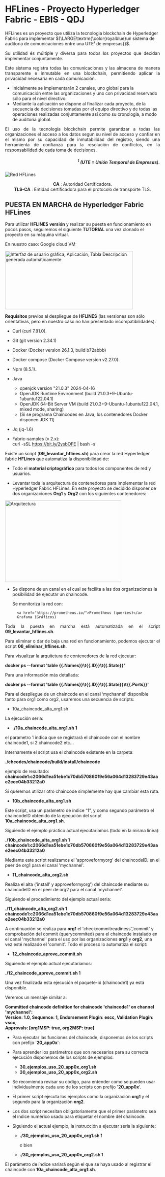 
# HFLines - Proyecto Hyperledger Fabric - EBIS - QDJ

HFLines es un proyecto que utiliza la tecnologia blockchain de Hyperledger Fabric para implementar 
${\LARGE\textrm{\color{royalblue}un sistema de auditoria de comunicaciones entre una UTE¹ de empresas}}$.

<p align='justify'>Su utilidad és múltiple y diversa para todos los proyectos que decidan implementar conjuntamente.</p><p align='justify'>Este sistema registra todas las comunicaciones y las almacena de manera transparente e inmutable en una blockchain, permitiendo aplicar la privacidad necesaria en cada comunicación.</p>
<ul>
<li>Inicialmente se implementarán 2 canales, uno global para la comunicación entre las organizaciones y uno con privacidad reservado sólo para el nivel directivo.</li>
<li>Mediante la aplicación se dispone al finalizar cada proyecto, de la secuencia de decisiones tomadas por el equipo directivo y de todas las operaciones realizadas conjuntamente así como su cronologia, a modo de auditoria global.</li>
</ul>
<p align='justify'>El uso de la tecnología blockchain permite garantizar a todas las organizaciones el acceso a los datos segun su nivel de acceso y confiar en el mismo por su capacidad de inmutabilidad del registro, siendo una herramienta de confianza para la resolución de conflictos, en la responsabilidad de cada toma de decisiones.</p>

##### <p align='right'><sup>1</sup> (UTE = Unión Temporal de Empresas).</p>

![Red HFLines](/img/img.png "HFLines")
<p align='center'>
  <b>CA</b> : Autoridad Certificadora.<br>
  <b>TLS-CA</b> : Entidad certificadora para el protocolo de transporte TLS. 
</p>
<p>

</p>

## PUESTA EN MARCHA de Hyperledger Fabric HFLines

<p align='justify'>

Para utilizar **HFLINES versión** y realizar su puesta en funcionamiento
en pocos pasos, seguiremos el siguiente **TUTORIAL** una vez clonado el
proyecto en su máquina virtual.

</p>



En nuestro caso: Google cloud VM:

<img src="/img/VM.png" style="width:11cm;height:5cm" alt="Interfaz de usuario gráfica, Aplicación, Tabla Descripción generada automáticamente" />


**Requisitos** previos al despliegue de **HFLINES** (las versiones son sólo orientativas, pero en nuestro caso no han presentado incompatibilidades):

-   Curl (curl 7.81.0).
-   Git (git version 2.34.1)
-   Docker (Docker version 26.1.3, build b72abbb)
-   Docker compose (Docker Compose version v2.27.0).
-   Npm (8.5.1).
-   Java
    -   openjdk version "21.0.3" 2024-04-16
    -   OpenJDK Runtime Environment (build
        21.0.3+9-Ubuntu-1ubuntu122.04.1)
    -   OpenJDK 64-Bit Server VM (build 21.0.3+9-Ubuntu-1ubuntu122.04.1,
        mixed mode, sharing)
    -   \[Si se programa Chaincodes en Java, los contenedores Docker disponen JDK 11\]

-   Jq (jq-1.6)
-   Fabric-samples (v 2.x):   
        curl -sSL https://bit.ly/2ysbOFE \| bash -s

Existe un script (**09_levantar_hflines.sh**) para crear la red Hyperledger fabric **HFLines** que automatiza la disponibilidad de:

  -   Todo el **material criptográfico** para todos los componentes de red y usuarios.

  -   Levantar toda la arquitectura de contenedores para implementar la red Hyperledger Fabric HFLines. En este proyecto se decidido disponer de dos organizaciones **Org1** y **Org2** con los siguientes   contenedores:

<img src="/img/contenedores.png" style="width:10cm;height:7cm" alt="Arquitectura" />

  -   Se dispone de un canal en el cual se facilita a las dos organizaciones la posibilidad de ejecutar un chaincode.

        Se monitoriza la red con:

            <a href="https://prometheus.io/">Prometheus (queries)</a>
            Grafana (Gráficos)

<p align='justify'>
Toda la puesta en marcha está automatizada en el script
<b>09_levantar_hflines.sh</b>.
</p>

<p align='justify'> Para eliminar o dar de baja una red en funcionamiento, podemos ejecutar el
 script <b>08_eliminar_hflines.sh</b>.</p>

 Para visualizar la arquitetura de contenedores de la red ejecutar:

 **docker ps --format 'table {{.Names}}\\t{{.ID}}\\t{{.State}}'**

 Para una información más detallada:

 **docker ps --format 'table
 {{.Names}}\\t{{.ID}}\\t{{.State}}\\t{{.Ports}}'**

 Para el despliegue de un chaincode en el canal ‘mychannel’ disponible
 tanto para org1 como org2, usaremos una secuencia de scripts:

-   10a_chaincode_alta_org1.sh

 La ejecución seria:

 -   **./10a_chaincode_alta_org1.sh 1**

 el parametro 1 indica que se registrará el chaincode con el nombre
 chaincode1, si 2 chaincode2 etc...

 Internamente el script usa el chaincode existente en la carpeta:

 **./chcodes/chaincode/build/install/chaincode**

 ejemplo de resultado:
 **chaincode1:c2066d1ea51ebe1c70db570860f9e56a064d13283729e43aae2eec04b33212a0**

 Si queremos utilizar otro chaincode simplemente hay que cambiar esta
 ruta.

-   **10b_chaincode_alta_org1.sh**


 Este script, usa un parámetro de índice “1”, y como segundo parámetro
 el chaincodeID obtenido de la ejecución del script **10a_chaincode_alta_org1.sh**.

 Siguiendo el ejemplo práctico actual ejecutaríamos (todo en la misma linea):

**./10b_chaincode_alta_org1.sh 1**
**chaincode1:c2066d1ea51ebe1c70db570860f9e56a064d13283729e43aae2eec04b33212a0**

Mediante este script realizamos el 'approveformyorg' del chaincodeID. en
el peer de org1 para el canal 'mychannel'.

-   **11_chaincode_alta_org2.sh**

 Realiza el alta ('install' y approveformyorg') del chaincode mediante
 su chaincodeID en el peer de org2 para el canal 'mychannel'.

 Siguiendo el procedimiento del ejemplo actual seria:

**./11_chaincode_alta_org2.sh 1
chaincode1:c2066d1ea51ebe1c70db570860f9e56a064d13283729e43aae2eec04b33212a0**

A continuación se realiza para **org1** el 'checkcommitreadiness','commit' y
comprobación del commit (querycommited) para el chaincode instalado en
el canal 'mychannel' para el uso por las organizaciones **org1** y **org2**, una
vez esté realizado el 'commit'. Todo el proceso lo automatiza el script:

-   **12_chaincode_aprove_commit.sh**

Siguiendo el ejemplo actual ejecutaríamos:

 **./12_chaincode_aprove_commit.sh 1**

Una vez finalizada esta ejecución el paquete-id <chaincodeID> (chaincode1) ya está disponible.

Veremos un mensaje similar a:

**Committed chaincode definition for chaincode 'chaincode1' on channel 'mychannel':**<br>
**Version: 1.0, Sequence: 1, Endorsement Plugin: escc, Validation Plugin: vscc,**<br>
**Approvals: \[org1MSP: true, org2MSP: true\]**

-   Para ejecutar las funciones del chaincode, disponemos de los scripts
    con prefijo '**20_app0x**':

-   Para aprender los parámetros que son necesarios para su correcta
    ejecución disponemos de los scripts de ejemplos:

    - **30_ejemplos_uso_20_app0x_org1.sh**<br>
    - **30_ejemplos_uso_20_app0x_org2.sh**

-   Se recomienda revisar su código, para entender como se pueden usar
    individualmente cada uno de los scripts con prefijo '**20_app0x**'.

-   El primer script ejecuta los ejemplos como la organización **org1** y el
    segundo para la organización **org2**.

-   Los dos script necesitan obligatoriamente que el primer parámetro
    sea el índice numérico usado para etiquetar el nombre del chaincode.

-   Siguiendo el actual ejemplo, la instrucción a ejecutar seria la
    siguiente:

     - **./30_ejemplos_uso_20_app0x_org1.sh 1**

        o bien

     - **./30_ejemplos_uso_20_app0x_org2.sh 1**

 El parámetro de índice variará según el que se haya usado al registrar el chaincode con
 **10a_chaincode_alta_org1.sh**.

